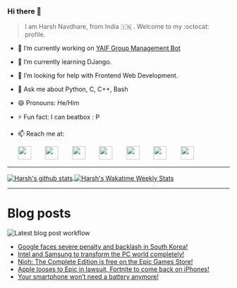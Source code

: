 ### Hi there 👋

> I am Harsh Navdhare, from India :india: . Welcome to my :octocat: profile.

* 🔭 I’m currently working on [YAIF Group Management Bot](https://github.com/YAIFoundation/YAR_Manager_Bot)
* 🌱 I’m currently learning DJango.
* 🤔 I’m looking for help with Frontend Web Development.
* 💬 Ask me about Python, C, C++, Bash
* 😄 Pronouns: He/Him
* ⚡ Fun fact: I can beatbox : P
* 📫 Reach me at: 
 

    [<img src="https://simpleicons.org/icons/instagram.svg" width="30">](https://www.instagram.com/plus_infinity.hn) &nbsp;&nbsp;&nbsp;&nbsp;&nbsp;&nbsp;
    [<img src="https://simpleicons.org/icons/facebook.svg" width="30">](https://www.facebook.com/harsh.navdhare.infinity) &nbsp;&nbsp;&nbsp;&nbsp;&nbsp;&nbsp; 
    [<img src="https://simpleicons.org/icons/twitter.svg" width="30">](https://twitter.com/hnavdhare) &nbsp;&nbsp;&nbsp;&nbsp;&nbsp;&nbsp; 
    [<img src="https://simpleicons.org/icons/xdadevelopers.svg" width="30">](https://forum.xda-developers.com/member.php?u=8122486) &nbsp;&nbsp;&nbsp;&nbsp;&nbsp;&nbsp; 
    [<img src="https://simpleicons.org/icons/telegram.svg" width="30">](https://t.me/infinitEplus) &nbsp;&nbsp;&nbsp;&nbsp;&nbsp;&nbsp;
    [<img src="https://simpleicons.org/icons/snapchat.svg" width="30">](https://www.snapchat.com/add/plus.infinity) &nbsp;&nbsp;&nbsp;&nbsp;&nbsp;&nbsp; 
    [<img src="https://simpleicons.org/icons/gmail.svg" width="30">](mailto:navdhareharsh2001@gmail.com)
 
<hr>

<a href="https://github.com/infinity-plus/github-readme-stats">
  <img align="center" src="https://github-readme-stats-infinity-plus.vercel.app/api?username=infinity-plus&show_icons=true&count_private=true&theme=dark&include_all_commits=true", alt="Harsh's github stats" />
</a>

<a href="https://wakatime.com/@infinity_plus">
  <img align="center" src="https://github-readme-stats-infinity-plus.vercel.app/api/wakatime?username=infinity_plus&theme=dark&custom_title=Wakatime%20Weekly%20Stats", alt="Harsh's Wakatime Weekly Stats" />
</a>

<hr>

# Blog posts

![Latest blog post workflow](https://github.com/infinity-plus/infinity-plus/workflows/Latest%20blog%20post%20workflow/badge.svg)

<!-- BLOG-POST-LIST:START -->
- [Google faces severe penalty and backlash in South Korea!](https://spadebee.com/2021/09/14/google-faces-severe-penalty-and-backlash-in-south-korea/?utm_source=rss&utm_medium=rss&utm_campaign=google-faces-severe-penalty-and-backlash-in-south-korea)
- [Intel and Samsung to transform the PC world completely!](https://spadebee.com/2021/09/12/intel-and-samsung-to-transform-the-pc-world-completely/?utm_source=rss&utm_medium=rss&utm_campaign=intel-and-samsung-to-transform-the-pc-world-completely)
- [Nioh: The Complete Edition is free on the Epic Games Store!](https://spadebee.com/2021/09/11/nioh-the-complete-edition-is-free-on-the-epic-games-store/?utm_source=rss&utm_medium=rss&utm_campaign=nioh-the-complete-edition-is-free-on-the-epic-games-store)
- [Apple looses to Epic in lawsuit, Fortnite to come back on iPhones!](https://spadebee.com/2021/09/10/apple-looses-to-epic-in-lawsuit-fortnite-to-come-back-on-iphones/?utm_source=rss&utm_medium=rss&utm_campaign=apple-looses-to-epic-in-lawsuit-fortnite-to-come-back-on-iphones)
- [Your smartphone won’t need a battery anymore!](https://spadebee.com/2021/09/08/your-smartphone-wont-need-a-battery-anymore/?utm_source=rss&utm_medium=rss&utm_campaign=your-smartphone-wont-need-a-battery-anymore)
<!-- BLOG-POST-LIST:END -->

